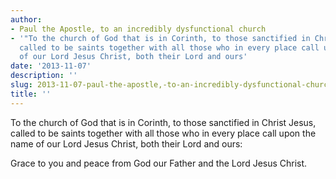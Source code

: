 ```yaml
---
author:
- Paul the Apostle, to an incredibly dysfunctional church
- '"To the church of God that is in Corinth, to those sanctified in Christ Jesus,
  called to be saints together with all those who in every place call upon the name
  of our Lord Jesus Christ, both their Lord and ours'
date: '2013-11-07'
description: ''
slug: 2013-11-07-paul-the-apostle,-to-an-incredibly-dysfunctional-church
title: ''
---
```

To the church of God that is in Corinth, to those sanctified in Christ Jesus, called to be saints together with all those who in every place call upon the name of our Lord Jesus Christ, both their Lord and ours:

Grace to you and peace from God our Father and the Lord Jesus Christ.



